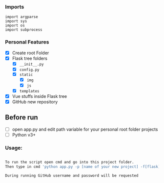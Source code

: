 ### Imports
```
import argparse
import sys
import os
import subprocess
```

### Personal Features

- [x] Create root Folder
- [x] Flask tree folders
  - [x] ```__init__.py ```
  - [x] ```config.py ```
  - [x] ```static ```
    - [x] ```img ```
    - [x] ```js ```
  - [x] ```templates ```
- [x] Vue stuffs inside Flask tree
- [x] GitHub new repository

## Before run
- [ ] open app.py and edit path variable for your personal root folder projects
- [ ] Python v3+

### Usage:
```bash

To run the script open cmd and go into this project folder.
Then type in cmd 'python app.py -p [name of your new project] -f[flask] -v[vue] -g [GitHub]'

During running GitHub username and password will be requested
```
